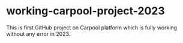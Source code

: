 # working-carpool-project-2023
This is first GitHub project on Carpool platform which is fully working without any error in 2023.
